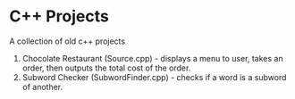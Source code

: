 # C++ Projects
A collection of old c++ projects

1. Chocolate Restaurant (Source.cpp) - displays a menu to user, takes an order, then outputs the total cost of the order.
2. Subword Checker (SubwordFinder.cpp) - checks if a word is a subword of another.
